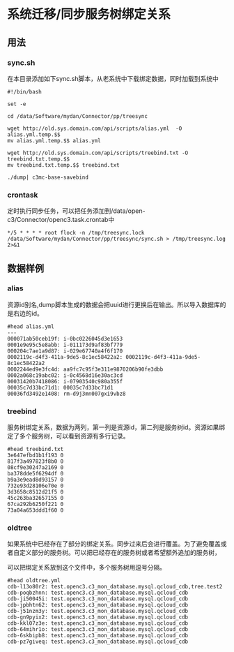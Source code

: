 # 系统迁移/同步服务树绑定关系

## 用法

### sync.sh

在本目录添加如下sync.sh脚本，从老系统中下载绑定数据，同时加载到系统中

```
#!/bin/bash

set -e

cd /data/Software/mydan/Connector/pp/treesync

wget http://old.sys.domain.com/api/scripts/alias.yml  -O alias.yml.temp.$$
mv alias.yml.temp.$$ alias.yml

wget http://old.sys.domain.com/api/scripts/treebind.txt -O treebind.txt.temp.$$
mv treebind.txt.temp.$$ treebind.txt

./dump| c3mc-base-savebind
```

### crontask

定时执行同步任务，可以把任务添加到/data/open-c3/Connector/openc3.task.crontab中

```
*/5 * * * * root flock -n /tmp/treesync.lock /data/Software/mydan/Connector/pp/treesync/sync.sh > /tmp/treesync.log 2>&1
```

## 数据样例

### alias

资源id别名,dump脚本生成的数据会把uuid进行更换后在输出。所以导入数据库的是右边的id。

```
#head alias.yml 
---
000071ab50ceb19f: i-0bc0226045d3e1653
0001e9e95c5e8abb: i-011173d9af83bf779
000204c7ae1a9d87: i-029e67740a4f6f170
0002119c-d4f3-411a-9de5-8c1ec58422a2: 0002119c-d4f3-411a-9de5-8c1ec58422a2
0002244ed9e3fc4d: aa9fc7c95f3e311e9870206b90fe3dbb
0002a068c19abc02: i-0c4568d16e30ac3cd
00031420b7418086: i-07903540c980a355f
00035c7d33bc71d1: 00035c7d33bc71d1
00036fd3492e1408: rm-d9j3mn007gxi9vbz8
```

### treebind

服务树绑定关系，数据为两列，第一列是资源id，第二列是服务树id。资源如果绑定了多个服务树，可以看到资源有多行记录。

```
#head treebind.txt 
3e647efbd1b1f193 0
817f3a497823f8b0 0
08cf9e30247a2169 0
ba378dde5f6294df 0
b9a3e9ead8d93157 0
732e93d28106e70e 0
3d3658c8512d21f5 0
45c263ba32657155 0
67ca292b6250f221 0
73a04a653ddd1f60 0

```

### oldtree

如果系统中已经存在了部分的绑定关系。同步过来后会进行覆盖。为了避免覆盖或者自定义部分的服务树。可以把已经存在的服务树或者希望额外追加的服务树，

可以把绑定关系放到这个文件中，多个服务树用逗号分隔。

```
#head oldtree.yml 
cdb-l13o80r2: test.openc3.c3_mon_database.mysql.qcloud_cdb,tree.test2
cdb-poqbzhnn: test.openc3.c3_mon_database.mysql.qcloud_cdb
cdb-ji50045i: test.openc3.c3_mon_database.mysql.qcloud_cdb
cdb-jpbhtn62: test.openc3.c3_mon_database.mysql.qcloud_cdb
cdb-j51nzm3y: test.openc3.c3_mon_database.mysql.qcloud_cdb
cdb-gn9pyix2: test.openc3.c3_mon_database.mysql.qcloud_cdb
cdb-kkl07z3e: test.openc3.c3_mon_database.mysql.qcloud_cdb
cdb-64mihr1o: test.openc3.c3_mon_database.mysql.qcloud_cdb
cdb-6skbipb8: test.openc3.c3_mon_database.mysql.qcloud_cdb
cdb-pz7giveq: test.openc3.c3_mon_database.mysql.qcloud_cdb
```
